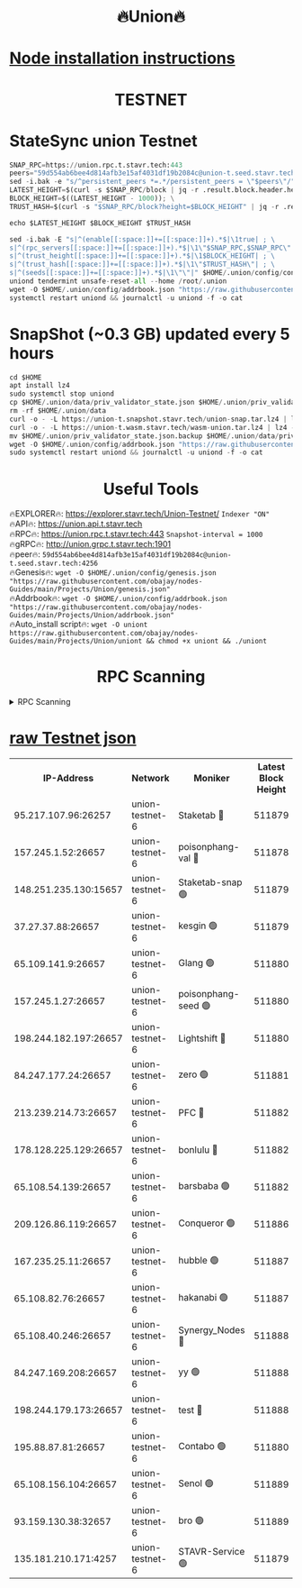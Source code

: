 <h1 align="center"> 🔥Union🔥</h1>

[Node installation instructions](https://github.com/obajay/nodes-Guides/tree/main/Projects/Union)
=

<h1 align="center"> TESTNET</h1>

# StateSync union Testnet
```python
SNAP_RPC=https://union.rpc.t.stavr.tech:443
peers="59d554ab6bee4d814afb3e15af4031df19b2084c@union-t.seed.stavr.tech:4256"
sed -i.bak -e "s/^persistent_peers *=.*/persistent_peers = \"$peers\"/" $HOME/.union/config/config.toml
LATEST_HEIGHT=$(curl -s $SNAP_RPC/block | jq -r .result.block.header.height); \
BLOCK_HEIGHT=$((LATEST_HEIGHT - 1000)); \
TRUST_HASH=$(curl -s "$SNAP_RPC/block?height=$BLOCK_HEIGHT" | jq -r .result.block_id.hash)

echo $LATEST_HEIGHT $BLOCK_HEIGHT $TRUST_HASH

sed -i.bak -E "s|^(enable[[:space:]]+=[[:space:]]+).*$|\1true| ; \
s|^(rpc_servers[[:space:]]+=[[:space:]]+).*$|\1\"$SNAP_RPC,$SNAP_RPC\"| ; \
s|^(trust_height[[:space:]]+=[[:space:]]+).*$|\1$BLOCK_HEIGHT| ; \
s|^(trust_hash[[:space:]]+=[[:space:]]+).*$|\1\"$TRUST_HASH\"| ; \
s|^(seeds[[:space:]]+=[[:space:]]+).*$|\1\"\"|" $HOME/.union/config/config.toml
uniond tendermint unsafe-reset-all --home /root/.union
wget -O $HOME/.union/config/addrbook.json "https://raw.githubusercontent.com/obajay/nodes-Guides/main/Projects/Union/addrbook.json"
systemctl restart uniond && journalctl -u uniond -f -o cat
```
# SnapShot (~0.3 GB) updated every 5 hours
```python
cd $HOME
apt install lz4
sudo systemctl stop uniond
cp $HOME/.union/data/priv_validator_state.json $HOME/.union/priv_validator_state.json.backup
rm -rf $HOME/.union/data
curl -o - -L https://union-t.snapshot.stavr.tech/union-snap.tar.lz4 | lz4 -c -d - | tar -x -C $HOME/.union --strip-components 2
curl -o - -L https://union-t.wasm.stavr.tech/wasm-union.tar.lz4 | lz4 -c -d - | tar -x -C $HOME/.union --strip-components 2
mv $HOME/.union/priv_validator_state.json.backup $HOME/.union/data/priv_validator_state.json
wget -O $HOME/.union/config/addrbook.json "https://raw.githubusercontent.com/obajay/nodes-Guides/main/Projects/Union/addrbook.json"
sudo systemctl restart uniond && journalctl -u uniond -f -o cat
```
 <h1 align="center"> Useful Tools</h1>
 
🔥EXPLORER🔥: https://explorer.stavr.tech/Union-Testnet/        `Indexer "ON"` \
🔥API🔥:      https://union.api.t.stavr.tech \
🔥RPC🔥:      https://union.rpc.t.stavr.tech:443              `Snapshot-interval = 1000` \
🔥gRPC🔥:     http://union.grpc.t.stavr.tech:1901 \
🔥peer🔥:     `59d554ab6bee4d814afb3e15af4031df19b2084c@union-t.seed.stavr.tech:4256` \
🔥Genesis🔥:     `wget -O $HOME/.union/config/genesis.json "https://raw.githubusercontent.com/obajay/nodes-Guides/main/Projects/Union/genesis.json"` \
🔥Addrbook🔥: ```wget -O $HOME/.union/config/addrbook.json "https://raw.githubusercontent.com/obajay/nodes-Guides/main/Projects/Union/addrbook.json"``` \
🔥Auto_install script🔥:  `wget -O uniont https://raw.githubusercontent.com/obajay/nodes-Guides/main/Projects/Union/uniont && chmod +x uniont && ./uniont`

<h1 align="center"> RPC Scanning</h1>

<details>
<summary>RPC Scanning</summary>

<h2 align="center"> We scan nodes in real time every 4 hours. And we provide the final result of RPC endpoints.
We cannot influence the operation of these nodes in any way. </h2>


```python
If Voting Power is higher than 0 --> then the Node is a validator of the network and may be subject to attack and be a potential threat to the chain.
```
```python
We marked such validators with a red symbol
```

</details>

[raw Testnet json](https://rpc-check.uniont.stavr.tech/uniont/rpc-uniont-result.json)
=



<table><tr><th>IP-Address</th><th>Network</th><th>Moniker</th><th>Latest Block Height</th><th>Earliest Block Height</th><th>Catching Up</th><th>Tx Index</th><th>Voting Power</th><th>Scan Time</th></tr><tr><td>95.217.107.96:26257</td><td>union-testnet-6</td><td>Staketab 🔴</td><td>511879</td><td>1</td><td>False</td><td>on</td><td>1000002</td><td>2024-03-19T17:23:07.371481717UTC</td></tr><tr><td>157.245.1.52:26657</td><td>union-testnet-6</td><td>poisonphang-val 🔴</td><td>511878</td><td>1</td><td>False</td><td>on</td><td>1000000</td><td>2024-03-19T17:23:07.962206473UTC</td></tr><tr><td>148.251.235.130:15657</td><td>union-testnet-6</td><td>Staketab-snap 🟢</td><td>511879</td><td>1</td><td>False</td><td>on</td><td>0</td><td>2024-03-19T17:23:08.484915272UTC</td></tr><tr><td>37.27.37.88:26657</td><td>union-testnet-6</td><td>kesgin 🟢</td><td>511879</td><td>1</td><td>False</td><td>on</td><td>0</td><td>2024-03-19T17:23:08.772636879UTC</td></tr><tr><td>65.109.141.9:26657</td><td>union-testnet-6</td><td>Glang 🟢</td><td>511880</td><td>1</td><td>False</td><td>on</td><td>0</td><td>2024-03-19T17:23:13.165116881UTC</td></tr><tr><td>157.245.1.27:26657</td><td>union-testnet-6</td><td>poisonphang-seed 🟢</td><td>511880</td><td>1</td><td>False</td><td>on</td><td>0</td><td>2024-03-19T17:23:14.034918965UTC</td></tr><tr><td>198.244.182.197:26657</td><td>union-testnet-6</td><td>Lightshift 🔴</td><td>511880</td><td>1</td><td>False</td><td>on</td><td>1000000</td><td>2024-03-19T17:23:16.333363920UTC</td></tr><tr><td>84.247.177.24:26657</td><td>union-testnet-6</td><td>zero 🟢</td><td>511881</td><td>1</td><td>False</td><td>on</td><td>0</td><td>2024-03-19T17:23:20.815949784UTC</td></tr><tr><td>213.239.214.73:26657</td><td>union-testnet-6</td><td>PFC 🔴</td><td>511882</td><td>1</td><td>False</td><td>on</td><td>1000001</td><td>2024-03-19T17:23:25.098429083UTC</td></tr><tr><td>178.128.225.129:26657</td><td>union-testnet-6</td><td>bonlulu 🔴</td><td>511882</td><td>1</td><td>False</td><td>on</td><td>1000000</td><td>2024-03-19T17:23:25.735573104UTC</td></tr><tr><td>65.108.54.139:26657</td><td>union-testnet-6</td><td>barsbaba 🟢</td><td>511882</td><td>1</td><td>False</td><td>on</td><td>0</td><td>2024-03-19T17:23:26.058577589UTC</td></tr><tr><td>209.126.86.119:26657</td><td>union-testnet-6</td><td>Conqueror 🟢</td><td>511886</td><td>1</td><td>False</td><td>on</td><td>0</td><td>2024-03-19T17:23:51.528367604UTC</td></tr><tr><td>167.235.25.11:26657</td><td>union-testnet-6</td><td>hubble 🟢</td><td>511887</td><td>1</td><td>False</td><td>on</td><td>0</td><td>2024-03-19T17:23:57.872571453UTC</td></tr><tr><td>65.108.82.76:26657</td><td>union-testnet-6</td><td>hakanabi 🟢</td><td>511887</td><td>1</td><td>False</td><td>on</td><td>0</td><td>2024-03-19T17:23:58.197525629UTC</td></tr><tr><td>65.108.40.246:26657</td><td>union-testnet-6</td><td>Synergy_Nodes 🔴</td><td>511888</td><td>1</td><td>False</td><td>on</td><td>1000001</td><td>2024-03-19T17:24:04.611948497UTC</td></tr><tr><td>84.247.169.208:26657</td><td>union-testnet-6</td><td>yy 🟢</td><td>511888</td><td>1</td><td>False</td><td>on</td><td>0</td><td>2024-03-19T17:24:04.881831564UTC</td></tr><tr><td>198.244.179.173:26657</td><td>union-testnet-6</td><td>test 🔴</td><td>511888</td><td>1</td><td>False</td><td>on</td><td>1000001</td><td>2024-03-19T17:24:07.199471764UTC</td></tr><tr><td>195.88.87.81:26657</td><td>union-testnet-6</td><td>Contabo 🟢</td><td>511880</td><td>1</td><td>False</td><td>on</td><td>0</td><td>2024-03-19T17:24:07.775529165UTC</td></tr><tr><td>65.108.156.104:26657</td><td>union-testnet-6</td><td>Senol 🟢</td><td>511889</td><td>1</td><td>False</td><td>on</td><td>0</td><td>2024-03-19T17:24:08.089404213UTC</td></tr><tr><td>93.159.130.38:32657</td><td>union-testnet-6</td><td>bro 🟢</td><td>511889</td><td>1</td><td>False</td><td>on</td><td>0</td><td>2024-03-19T17:24:09.612350984UTC</td></tr><tr><td>135.181.210.171:4257</td><td>union-testnet-6</td><td>STAVR-Service 🟢</td><td>511879</td><td>511001</td><td>False</td><td>on</td><td>0</td><td>2024-03-19T17:23:08.284521669UTC</td></tr></table>
